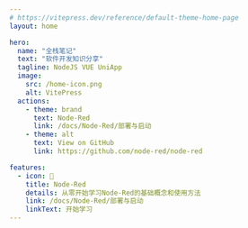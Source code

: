 ```yaml
---
# https://vitepress.dev/reference/default-theme-home-page
layout: home

hero:
  name: "全栈笔记"
  text: "软件开发知识分享"
  tagline: NodeJS VUE UniApp
  image:
    src: /home-icon.png
    alt: VitePress
  actions:
    - theme: brand
      text: Node-Red
      link: /docs/Node-Red/部署与启动
    - theme: alt
      text: View on GitHub
      link: https://github.com/node-red/node-red

features:
  - icon: 📖
    title: Node-Red
    details: 从零开始学习Node-Red的基础概念和使用方法
    link: /docs/Node-Red/部署与启动
    linkText: 开始学习
---
```


